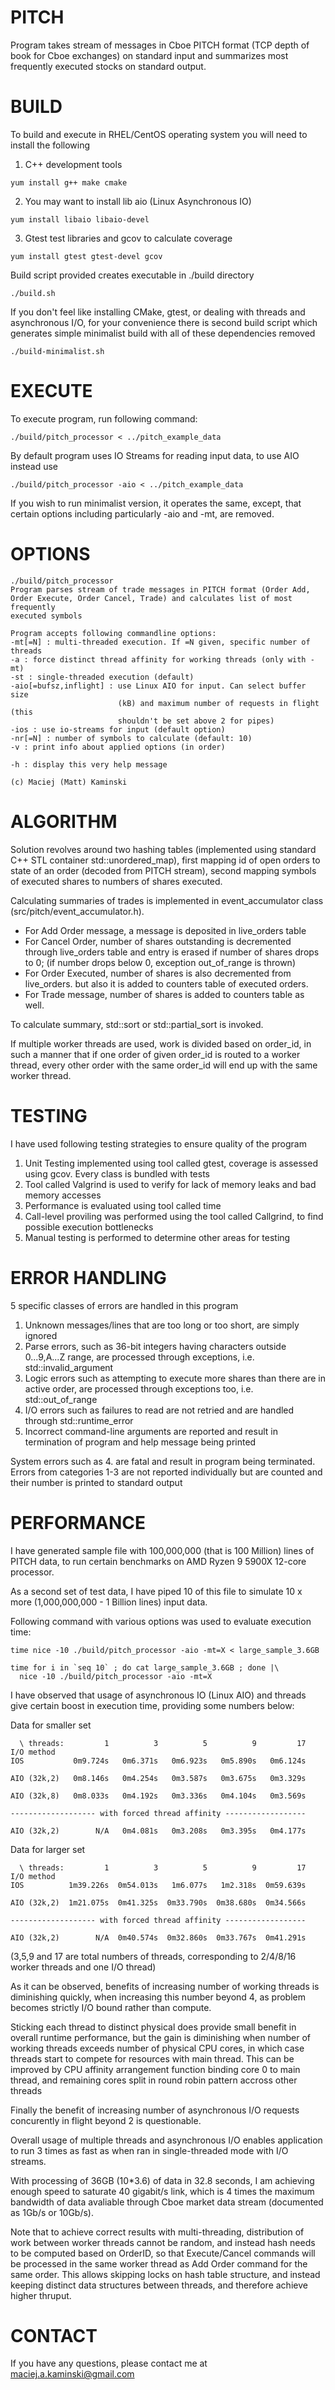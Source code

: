 # PITCH

Program takes stream of messages in Cboe PITCH format (TCP depth of 
book for Cboe exchanges) on standard input and summarizes most frequently 
executed stocks on standard output.

# BUILD

To build and execute in RHEL/CentOS operating system you will need to 
install the following

1. C++ development tools
```
yum install g++ make cmake
```


2. You may want to install lib aio (Linux Asynchronous IO)
```
yum install libaio libaio-devel
```

3. Gtest test libraries and gcov to calculate coverage
```
yum install gtest gtest-devel gcov
```

Build script provided creates executable in ./build directory

```
./build.sh
```

If you don't feel like installing CMake, gtest, or dealing with threads
and asynchronous I/O, for your convenience there is second build script which
generates simple minimalist build with all of these dependencies removed

```
./build-minimalist.sh
```

# EXECUTE

To execute program, run following command:

```
./build/pitch_processor < ../pitch_example_data
```

By default program uses IO Streams for reading input data, to use AIO instead use

```
./build/pitch_processor -aio < ../pitch_example_data
```

If you wish to run minimalist version, it operates the same, except, that 
certain options including particularly -aio and -mt, are removed.

# OPTIONS

```
./build/pitch_processor
Program parses stream of trade messages in PITCH format (Order Add,
Order Execute, Order Cancel, Trade) and calculates list of most frequently
executed symbols

Program accepts following commandline options:
-mt[=N] : multi-threaded execution. If =N given, specific number of threads
-a : force distinct thread affinity for working threads (only with -mt)
-st : single-threaded execution (default)
-aio[=bufsz,inflight] : use Linux AIO for input. Can select buffer size
                        (kB) and maximum number of requests in flight (this
                        shouldn't be set above 2 for pipes)
-ios : use io-streams for input (default option)
-nr[=N] : number of symbols to calculate (default: 10)
-v : print info about applied options (in order)

-h : display this very help message

(c) Maciej (Matt) Kaminski
```

# ALGORITHM

Solution revolves around two hashing tables (implemented using standard
C++ STL container std::unordered_map), first mapping id of open orders
to state of an order (decoded from PITCH stream), second mapping symbols
of executed shares to numbers of shares executed. 

Calculating summaries of trades is implemented in event_accumulator class
(src/pitch/event_accumulator.h).

* For Add Order message, a message is deposited in live_orders table
* For Cancel Order, number of shares outstanding is decremented through
    live_orders table and entry is erased if number of shares drops to 0;
    (if number drops below 0, exception out_of_range is thrown)
* For Order Executed, number of shares is also decremented from live_orders.
    but also it is added to counters table of executed orders.
* For Trade message, number of shares is added to counters table as well.

To calculate summary, std::sort or std::partial_sort is invoked.

If multiple worker threads are used, work is divided based on order_id,
in such a manner that if one order of given order_id is routed to a worker
thread, every other order with the same order_id will end up with
the same worker thread.

# TESTING

I have used following testing strategies to ensure quality of the program

1. Unit Testing implemented using tool called gtest,
    coverage is assessed using gcov. Every class is bundled with tests
2. Tool called Valgrind is used to verify for lack of memory leaks
    and bad memory accesses
3. Performance is evaluated using tool called time
4. Call-level proviling was performed using the tool called Callgrind,
    to find possible execution bottlenecks
5. Manual testing is performed to determine other areas for testing

# ERROR HANDLING

5 specific classes of errors are handled in this program

1. Unknown messages/lines that are too long or too short, are simply ignored
2. Parse errors, such as 36-bit integers having characters outside 0...9,A...Z
   range, are processed through exceptions, i.e. std::invalid_argument
3. Logic errors such as attempting to execute more shares than there are in
   active order, are processed through exceptions too, i.e. std::out_of_range
4. I/O errors such as failures to read are not retried and are handled through 
   std::runtime_error
5. Incorrect command-line arguments are reported and result in termination
   of program and help message being printed

System errors such as 4. are fatal and result in program being terminated.
Errors from categories 1-3 are not reported individually but are counted and
their number is printed to standard output

# PERFORMANCE

I have generated sample file with 100,000,000 (that is 100 Million) lines of
PITCH data, to run certain benchmarks on AMD Ryzen 9 5900X 12-core processor.

As a second set of test data, I have piped 10 of this file to simulate 10 x more
(1,000,000,000 - 1 Billion lines) input data.

Following command with various options was used to evaluate execution time:
```
time nice -10 ./build/pitch_processor -aio -mt=X < large_sample_3.6GB

time for i in `seq 10` ; do cat large_sample_3.6GB ; done |\
  nice -10 ./build/pitch_processor -aio -mt=X
```

I have observed that usage of asynchronous IO (Linux AIO) and threads give
certain boost in execution time, providing some numbers below:

Data for smaller set
```
  \ threads:         1          3          5          9         17
I/O method
IOS           0m9.724s   0m6.371s   0m6.923s   0m5.890s   0m6.124s

AIO (32k,2)   0m8.146s   0m4.254s   0m3.587s   0m3.675s   0m3.329s

AIO (32k,8)   0m8.033s   0m4.192s   0m3.336s   0m4.104s   0m3.569s

------------------- with forced thread affinity ------------------

AIO (32k,2)        N/A   0m4.081s   0m3.208s   0m3.395s   0m4.177s
```

Data for larger set

```
  \ threads:         1          3          5          9         17
I/O method
IOS          1m39.226s  0m54.013s   1m6.077s   1m2.318s  0m59.639s

AIO (32k,2)  1m21.075s  0m41.325s  0m33.790s  0m38.680s  0m34.566s

------------------- with forced thread affinity ------------------

AIO (32k,2)        N/A  0m40.574s  0m32.860s  0m33.767s  0m41.291s
```
(3,5,9 and 17 are total numbers of threads, corresponding to 2/4/8/16
worker threads and one I/O thread)

As it can be observed, benefits of increasing number of working threads
is diminishing quickly, when increasing this number beyond 4, as problem 
becomes strictly I/O bound rather than compute.

Sticking each thread to distinct physical does provide small benefit in
overall runtime performance, but the gain is diminishing when number of
working threads exceeds number of physical CPU cores, in which case threads
start to compete for resources with main thread. This can be improved
by CPU affinity arrangement function binding core 0 to main thread, and
remaining cores split in round robin pattern accross other threads

Finally the benefit of increasing number of asynchronous I/O requests 
concurently in flight beyond 2 is questionable.

Overall usage of multiple threads and asynchronous I/O enables application
to run 3 times as fast as when ran in single-threaded mode with I/O streams.

With processing of 36GB (10*3.6) of data in 32.8 seconds, I am achieving
enough speed to saturate 40 gigabit/s link, which is 4 times the maximum
bandwidth of data avaliable through Cboe market data stream (documented as
1Gb/s or 10Gb/s).

Note that to achieve correct results with multi-threading, distribution
of work between worker threads cannot be random, and instead hash needs
to be computed based on OrderID, so that Execute/Cancel commands
will be processed in the same worker thread as Add Order command for the
same order. This allows skipping locks on hash table structure, and
instead keeping distinct data structures between threads, and therefore
achieve higher thruput.

# CONTACT

If you have any questions, please contact me at maciej.a.kaminski@gmail.com